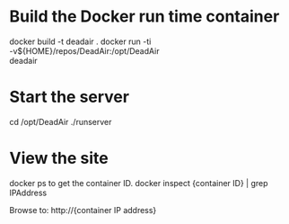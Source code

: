 # Build the Docker run time container
docker build -t deadair .
docker run -ti \
  -v${HOME}/repos/DeadAir:/opt/DeadAir \
  deadair

# Start the server
cd /opt/DeadAir
./runserver

# View the site
   docker ps
to get the container ID.
   docker inspect {container ID} | grep IPAddress

Browse to:
       http://{container IP address}
